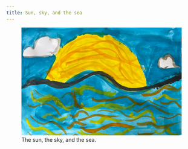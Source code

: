 ```yaml
---
title: Sun, sky, and the sea
---
```

<figure>
<img src="/img/emil-drawing/IMG_5002.jpg" alt="A watercolor painting of blue sky and blue see with an intense yellow sun.">
<figcaption>The sun, the sky, and the sea.</figcaption>
</figure>
